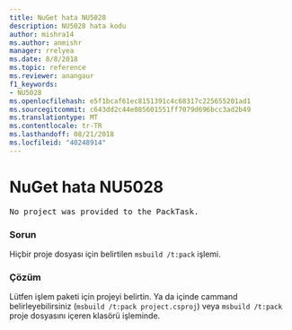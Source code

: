 ```yaml
---
title: NuGet hata NU5028
description: NU5028 hata kodu
author: mishra14
ms.author: anmishr
manager: rrelyea
ms.date: 8/8/2018
ms.topic: reference
ms.reviewer: anangaur
f1_keywords:
- NU5028
ms.openlocfilehash: e5f1bcaf61ec8151391c4c68317c225655201ad1
ms.sourcegitcommit: c643dd2c44e085601551ff7079d696bcc3ad2b49
ms.translationtype: MT
ms.contentlocale: tr-TR
ms.lasthandoff: 08/21/2018
ms.locfileid: "40248914"
---
```

# <a name="nuget-error-nu5028"></a>NuGet hata NU5028
<pre>No project was provided to the PackTask.</pre>

### <a name="issue"></a>Sorun

Hiçbir proje dosyası için belirtilen `msbuild /t:pack` işlemi.


### <a name="solution"></a>Çözüm

Lütfen işlem paketi için projeyi belirtin.  Ya da içinde cammand belirleyebilirsiniz (`msbuild /t:pack project.csproj`) veya `msbuild /t:pack` proje dosyasını içeren klasörü işleminde.


